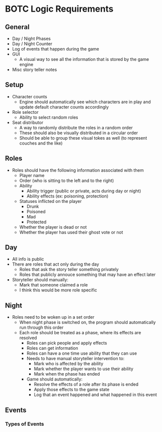 # BOTC Logic Requirements

## General

- Day / Night Phases
- Day / Night Counter
- Log of events that happen during the game
- GUI
  - A visual way to see all the information that is stored by the game engine
- Misc story teller notes

## Setup

- Character counts
  - Engine should automatically see which characters are in play and update default character counts accordingly
- Role selector
  - Ability to select random roles
- Seat distributor
  - A way to randomly distribute the roles in a random order
  - These should also be visually distributed in a circular order
  - Should be able to group these visual tokes as well (to represent couches and the like)

## Roles

- Roles should have the following information associated with them
  - Player name
  - Order (who is sitting to the left and to the right)
  - Ability
    - Ability trigger (public or private, acts during day or night)
    - Ability effects (ex: poisoning, protection)
  - Statuses inflicted on the player
    - Drunk
    - Poisoned
    - Mad
    - Protected
  - Whether the player is dead or not
  - Whether the player has used their ghost vote or not

## Day

- All info is public
- There are roles that act only during the day
  - Roles that ask the story teller something privately
  - Roles that publicly annouce something that may have an effect later
- Storyteller should manually:
  - Mark that someone claimed a role
  - I think this would be more role specific

## Night

- Roles need to be woken up in a set order
  - When night phase is switched on, the program should automatically run through this order
  - Each role should be treated as a phase, where its effects are resolved
    - Roles can pick people and apply effects
    - Roles can get information
    - Roles can have a one time use ability that they can use
    - Needs to have manual storyteller intervention to:
      - Mark who is affected by the ability
      - Mark whether the player wants to use their ability
      - Mark when the phase has ended
    - Game should automatically:
      - Resolve the effects of a role after its phase is ended
      - Apply those effects to the game state
      - Log that an event happened and what happened in this event

## Events

### Types of Events
